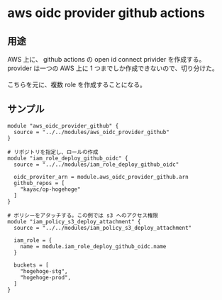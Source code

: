 # aws oidc provider github actions

## 用途

AWS 上に、 github actions の open id connect privider を作成する。<br>
provider は一つの AWS 上に 1 つまでしか作成できないので、切り分けた。<br>
<br>
こちらを元に、複数 role を作成することになる。

## サンプル

```
module "aws_oidc_provider_github" {
  source = "../../modules/aws_oidc_provider_github"
}

# リポジトリを指定し、ロールの作成
module "iam_role_deploy_github_oidc" {
  source = "../../modules/iam_role_deploy_github_oidc"

  oidc_proviter_arn = module.aws_oidc_provider_github.arn
  github_repos = [
    "kayac/op-hogehoge"
  ]
}

# ポリシーをアタッチする。この例では s3 へのアクセス権限
module "iam_policy_s3_deploy_attachment" {
  source = "../../modules/iam_policy_s3_deploy_attachment"

  iam_role = {
    name = module.iam_role_deploy_github_oidc.name
  }

  buckets = [
    "hogehoge-stg",
    "hogehoge-prod",
  ]
}
```
